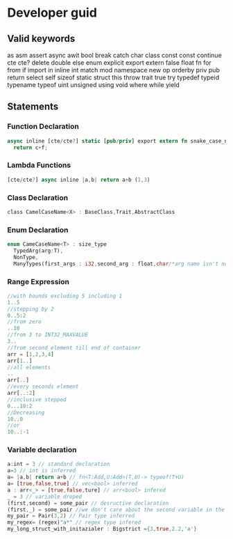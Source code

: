 # Developer guid
## Valid keywords 
as
asm
assert
async
awit
bool
break
catch
char
class
const
const
continue
cte
cte?
delete
double
else
enum
explicit
export
extern
false
float
fn
for
from
if
import
in
inline
int
match
mod
namespace
new
op
orderby
priv
pub
return
select
self
sizeof
static
struct
this
throw
trait
true
try
typedef
typeid
typename
typeof
uint
unsigned
using
void
where
while
yield


## Statements
### Function Declaration
```rust
async inline [cte/cte?] static [pub/priv] export extern fn snake_case_name<T=float /*default generic*/,U: Atomic + Add>(a /*infered*/, b : T/*simple generic*/,c : U/*must implement Atomic and Add*/,d : X /*inherited from a class/struct*/,e : Atomic /*must implement atomic*/,f : i32 /*standart old style*/,g .../*varadic params of any type,must be last arg*/ /* could have type like g... : T*/ /* can be defaulted like g... = [0]*/) -> typeof(U+i32)/*can be left out as it is infered*/ assert [f>0] where T : Ord /*T implements ord*/
  return c+f;
```

### Lambda Functions
```rust
[cte/cte?] async inline |a,b| return a+b (1,3)
```

### Class Declaration
```rust
class CamelCaseName<X> : BaseClass,Trait,AbstractClass
```

### Enum Declaration
```rust
enum CameCaseName<T> : size_type
  TypedArg(arg:T),
  NonType,
  ManyTypes(first_args : i32,second_arg : float,char/*arg name isn't neceserry)
```
### Range Expression
```rust
//with bounds excluding 5 including 1
1..5
//stepping by 2
0..5:2
//from zero
..10
//from 3 to INT32_MAXVALUE
3..
//from second element till end of container
arr = [1,2,3,4]
arr[1..]
//all elements
..
arr[..]
//every seconds element
arr[..:2]
//inclusive stepped
0...10:2
//Decreasing
10..0
//or
10..:-1
```

### Variable declaration
```rust
a:int = 3 // standard declaration
a=3 // int is inferred
a= |a,b| return a+b // fn<T:Add,U:Add>(T,U)-> typeof(T+U)
a= [true,false,true] // vec<bool> inferred
a : arr<_> = [true,false,ture] // arr<bool> infered
_ = 3 // variable droped
(first,second) = some_pair // desructive declaration
(first,_) = some_pair //we don't care about the second variable in the pair
my_pair = Pair(3,2) // Pair type inferred
my_regex= (regex)"a*" // regex type infered
my_long_struct_with_initazialer : Bigstrict ={3,true,2.2,'a'}
```

